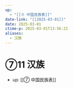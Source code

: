 ```yaml
---
up:
  - "[[⑦ 中国民族表]]"
date-link: "[[2025-03-01]]"
date: 2025-03-01
ctime-p: 2025-03-01T13:56:21
aliases:
  - 汉族
---
```


# ⑦11 汉族

- up: [[⑦ 中国民族表]]
